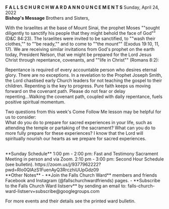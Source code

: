 **F A L L S   C H U R C H   W A R D   A N N O U N C E M E N T S**
Sunday, April 24, 2022<br />
**Bishop's Message**
Brothers and Sisters,

With the Israelites at the base of Mount Sinai, the prophet Moses ""sought diligently to sanctify his people that they might behold the face of God"" (D&C 84:23). The Israelites were invited to be sanctified, to ""wash their clothes,"" to ""be ready,"" and to come to ""the mount"" (Exodus 19:10, 11, 17).  We are receiving similar invitations from God's prophet on the earth today, President Nelson, that we might be prepared for the Lord Jesus Christ through repentance, covenants, and ""life in Christ"" (Romans 8:2):

Repentance is required of every accountable person who desires eternal glory. There are no exceptions. In a revelation to the Prophet Joseph Smith, the Lord chastised early Church leaders for not teaching the gospel to their children. Repenting is the key to progress. Pure faith keeps us moving forward on the covenant path. Please do not fear or delay repenting...Walking the covenant path, coupled with daily repentance, fuels positive spiritual momentum.

Two questions from this week's Come Follow Me lesson may be helpful for us to consider:  
What do you do to prepare for sacred experiences in your life, such as attending the temple or partaking of the sacrament?
What can you do to more fully prepare for these experiences?
I know that the Lord will spiritually nourish our hearts as we prepare for sacred experiences.

<br />
**Sunday Schedule**
1:00 pm - 2:00 pm: Fast and Testimony Sacrament Meeting in person and via Zoom. 
2:10 pm - 3:00 pm: Second Hour Schedule (see bulletin). 
https://zoom.us/j/9377962222?pwd=Rlo0QlAzS1FuenAyQ3RrczhiUUpGdz09
<br />
**Other Notes**
- **Join the Falls Church Ward** members and friends Facebook and Instagram (@fallschurchwardfriends) pages.  
- **Subscribe to the Falls Church Ward listserv** by sending an email to: falls-church-ward-listserv+subscribe@googlegroups.com  

For more events and their details see the printed ward bulletin.  

<br />
